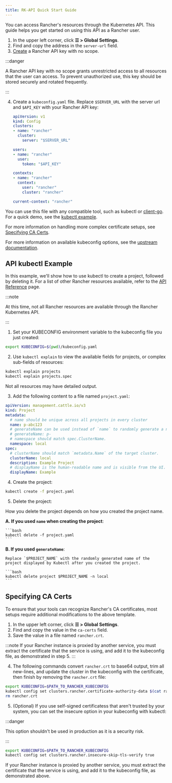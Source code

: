 ```yaml
---
title: RK-API Quick Start Guide
---
```


<head>
  <link rel="canonical" href="https://ranchermanager.docs.rancher.com/api/quickstart"/>
</head>

You can access Rancher's resources through the Kubernetes API. This guide helps you get started on using this API as a Rancher user.

1. In the upper left corner, click **☰ > Global Settings**.
2. Find and copy the address in the `server-url` field.
3. [Create](../reference-guides/user-settings/api-keys.md#creating-an-api-key) a Rancher API key with no scope.

  :::danger

  A Rancher API key with no scope grants unrestricted access to all resources that the user can access. To prevent unauthorized use, this key should be stored securely and rotated frequently.

  :::

4. Create a `kubeconfig.yaml` file. Replace `$SERVER_URL` with the server url and `$API_KEY` with your Rancher API key:

    ```yaml
    apiVersion: v1
    kind: Config
    clusters:
    - name: "rancher"
      cluster:
        server: "$SERVER_URL"
    
    users:
    - name: "rancher"
      user:
        token: "$API_KEY"

    contexts:
    - name: "rancher"
      context:
        user: "rancher"
        cluster: "rancher"

    current-context: "rancher"
    ```

You can use this file with any compatible tool, such as kubectl or [client-go](https://github.com/kubernetes/client-go). For a quick demo, see the [kubectl example](#api-kubectl-example).

For more information on handling more complex certificate setups, see [Specifying CA Certs](#specifying-ca-certs).

For more information on available kubeconfig options, see the [upstream documentation](https://kubernetes.io/docs/tasks/access-application-cluster/configure-access-multiple-clusters/).

## API kubectl Example

In this example, we'll show how to use kubectl to create a project, followed by deleting it. For a list of other Rancher resources available, refer to the [API Reference](./api-reference.mdx) page.

:::note

At this time, not all Rancher resources are available through the Rancher Kubernetes API.

:::

1. Set your KUBECONFIG environment variable to the kubeconfig file you just created:

  ```bash
  export KUBECONFIG=$(pwd)/kubeconfig.yaml
  ```

2. Use `kubectl explain` to view the available fields for projects, or complex sub-fields of resources:

  ```bash
  kubectl explain projects
  kubectl explain projects.spec
  ```
  
Not all resources may have detailed output.

3. Add the following content to a file named `project.yaml`:

  ```yaml
  apiVersion: management.cattle.io/v3
  kind: Project
  metadata:
    # name should be unique across all projects in every cluster
    name: p-abc123
    # generateName can be used instead of `name` to randomly generate a name.
    # generateName: p-
    # namespace should match spec.ClusterName.
    namespace: local
  spec:
    # clusterName should match `metadata.Name` of the target cluster.
    clusterName: local
    description: Example Project 
    # displayName is the human-readable name and is visible from the UI.
    displayName: Example
  ```

4. Create the project:

  ```bash
  kubectl create -f project.yaml
  ```

5. Delete the project:

  How you delete the project depends on how you created the project name.

  **A. If you used `name` when creating the project**:

    ```bash
    kubectl delete -f project.yaml
    ```

  **B. If you used `generateName`**:

    Replace `$PROJECT_NAME` with the randomly generated name of the project displayed by Kubectl after you created the project.

    ```bash
    kubectl delete project $PROJECT_NAME -n local
    ```

## Specifying CA Certs

To ensure that your tools can recognize Rancher's CA certificates, most setups require additional modifications to the above template.

1. In the upper left corner, click **☰ > Global Settings**.
2. Find and copy the value in the `ca-certs` field.
3. Save the value in a file named `rancher.crt`.

  :::note
  If your Rancher instance is proxied by another service, you must extract the certificate that the service is using, and add it to the kubeconfig file, as demonstrated in step 5.
  :::

4. The following commands convert `rancher.crt` to base64 output, trim all new-lines, and update the cluster in the kubeconfig with the certificate, then finish by removing the `rancher.crt` file:

  ```bash
  export KUBECONFIG=$PATH_TO_RANCHER_KUBECONFIG
  kubectl config set clusters.rancher.certificate-authority-data $(cat rancher.crt | base64 -i - | tr -d '\n')
  rm rancher.crt
  ```
5. (Optional) If you use self-signed certificatess that aren't trusted by your system, you can set the insecure option in your kubeconfig with kubectl:

  :::danger

  This option shouldn't be used in production as it is a security risk.

  :::

  ```bash
  export KUBECONFIG=$PATH_TO_RANCHER_KUBECONFIG
  kubectl config set clusters.rancher.insecure-skip-tls-verify true
  ```

  If your Rancher instance is proxied by another service, you must extract the certificate that the service is using, and add it to the kubeconfig file, as demonstrated above.

